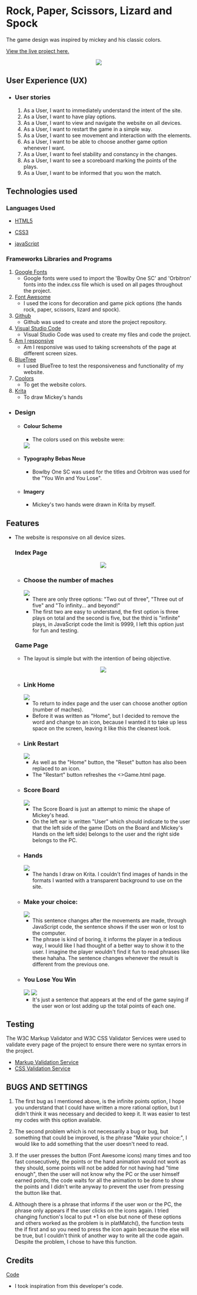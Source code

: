 # Rock, Paper, Scissors, Lizard and Spock

The game design was inspired by mickey and his classic colors.

[View the live project here.](https://kroutm.github.io/RockPaperScissorsLizardSpock/)
<p align="center"><img src="screenshots/FireShot Capture 074 - Am I Responsive_ - ui.dev.png"></p>

## User Experience (UX)

-   ### User stories

    1. As a User, I want to immediately understand the intent of the site.
    2. As a User, I want to have play options.
    3. As a User, I want to view and navigate the website on all devices.
    4. As a User, I want to restart the game in a simple way.
    5. As a User, I want to see movement and interaction with the elements.
    6. As a User, I want to be able to choose another game option whenever I want.
    7. As a User, I want to feel stability and constancy in the changes.
    8. As a User, I want to see a scoreboard marking the points of the plays.
    9. As a User, I want to be informed that you won the match.

## Technologies used

### Languages Used

- [HTML5](https://en.wikipedia.org/wiki/HTML5)

- [CSS3](https://en.wikipedia.org/wiki/CSS)

- [javaScript](https://en.wikipedia.org/wiki/JavaScript)

### Frameworks Libraries and Programs

1. [Google Fonts](https://fonts.google.com/)
    - Google fonts were used to import the 'Bowlby One SC' and 'Orbitron' fonts into the index.css file which is used on all pages throughout the project.
1. [Font Awesome](https://fontawesome.com/)
    - I used the icons for decoration and game pick options (the hands rock, paper, scissors, lizard and spock).
1. [Github](https://github.com/)
    - Github was used to create and store the project repository.
1. [Visual Studio Code](https://code.visualstudio.com/)
    - Visual Studio Code was used to create my files and code the project.
1. [Am I responsive](http://ami.responsivedesign.is/)
    - Am I responsive was used to taking screenshots of the page at different screen sizes.
1. [BlueTree](https://bluetree.ai/screenfly/)
    - I used BlueTree to test the responsiveness and functionality of my website.
1. [Coolors](https://coolors.co/)
    - To get the website colors.
1. [Krita](https://krita.org/en/)
    - To draw Mickey's hands

-   ### Design
    -   #### Colour Scheme
        -   The colors used on this website were:
        <img src="screenshots/Mickey.png">

    -   #### Typography Bebas Neue
        -   Bowlby One SC was used for the titles and Orbitron was used for the "You Win and You Lose".

    -   #### Imagery
        -   Mickey's two hands were drawn in Krita by myself.

## Features
- The website is responsive on all device sizes.

    ### Index Page
    <p align="center"><img src="screenshots/FireShot Capture 074 - Am I Responsive_ - ui.dev.png"></p>

    - ### Choose the number of maches
        <img src="screenshots/Number of maches.png">

        - There are only three options: "Two out of three", "Three out of five" and "To infinity... and beyond!"
        - The first two are easy to understand, the first option is three plays on total and the second is five, but the third is "infinite" plays, in JavaScript code the limit is 9999, I left this option just for fun and testing.

    ### Game Page
    - The layout is simple but with the intention of being objective.

    <p align="center"><img src="screenshots/FireShot Capture 073 - Am I Responsive_ - ui.dev.png"></p>

    - ### Link Home
        <img src="screenshots/Home.PNG">

        - To return to index page and the user can choose another option (number of maches).
        - Before it was written as "Home", but I decided to remove the word and change to an icon, because I wanted it to take up less space on the screen, leaving it like this the cleanest look.

    - ### Link Restart
        <img src="screenshots/Restart.PNG">

        - As well as the "Home" button, the "Reset" button has also been replaced to an icon.
        - The "Restart" button refreshes the <>Game.html page.

    - ### Score Board
        <img src="screenshots/Score Board.png">

        - The Score Board is just an attempt to mimic the shape of Mickey's head.
        - On the left ear is written "User" which should indicate to the user that the left side of the game (Dots on the Board and Mickey's Hands on the left side) belongs to the user and the right side belongs to the PC.

    - ### Hands
        <img src="screenshots/Hands.PNG">

        - The hands I draw on Krita. I couldn't find images of hands in the formats I wanted with a transparent background to use on the site.

    - ### Make your choice:
        <img src="screenshots/Make your choice.png">

        - This sentence changes after the movements are made, through JavaScript code, the sentence shows if the user won or lost to the computer.
        - The phrase is kind of boring, it informs the player in a tedious way, I would like I had thought of a better way to show it to the user. I imagine the player wouldn't find it fun to read phrases like these hahaha. The sentence changes whenever the result is different from the previous one.

    - ### You Lose You Win
        <img src="screenshots/Lose.PNG">
        <img src="screenshots/Win.PNG">

        - It's just a sentence that appears at the end of the game saying if the user won or lost adding up the total points of each one.

## Testing
The W3C Markup Validator and W3C CSS Validator Services were used to validate every page of the project to ensure there were no syntax errors in the project.

- [Markup Validation Service](https://validator.w3.org/)
- [CSS Validation Service](https://jigsaw.w3.org/css-validator/)

## BUGS AND SETTINGS

1. The first bug as I mentioned above, is the infinite points option, I hope you understand that I could have written a more rational option, but I didn't think it was necessary and decided to keep it. It was easier to test my codes with this option available.

2. The second problem which is not necessarily a bug or bug, but something that could be improved, is the phrase "Make your choice:", I would like to add something that the user doesn't need to read.

3. If the user presses the button (Font Awesome icons) many times and too fast consecutively, the points or the hand animation would not work as they should, some points will not be added for not having had "time enough", then the user will not know why the PC or the user himself earned points, the code waits for all the animation to be done to show the points and I didn't write anyway to prevent the user from pressing the button like that.

4. Although there is a phrase that informs if the user won or the PC, the phrase only appears if the user clicks on the icons again. I tried changing function's local to put +1 on else but none of these options and others worked as the problem is in platMatch(), the function tests the if first and so you need to press the icon again because the else will be true, but I couldn't think of another way to write all the code again. Despite the problem, I chose to have this function.

## Credits

[Code](https://github.com/developedbyed/rock-paper-scissor)
+ I took inspiration from this developer's code.